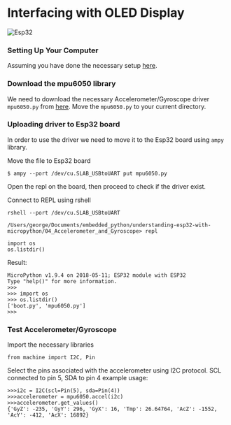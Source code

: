 # Interfacing with OLED Display

![Esp32](/asset/mpu6050.jpg)

 ### Setting Up Your Computer
Assuming you have done the necessary setup [here](https://github.com/gigwegbe/understanding-esp32-with-micropython/tree/main/01_Setting_Up_Micropython_Esp32). 
### Download the mpu6050 library 
We need to download the necessary Accelerometer/Gyroscope driver `mpu6050.py` from [here](https://github.com/adamjezek98/MPU6050-ESP8266-MicroPython). Move the `mpu6050.py` to your current directory. 


### Uploading driver to Esp32 board
In order to use the driver we need to move it to the Esp32 board using `ampy` library. 

Move the file to Esp32 board
```
$ ampy --port /dev/cu.SLAB_USBtoUART put mpu6050.py
```
Open the repl on the board, then proceed to check if the driver exist. 

Connect to REPL using rshell
```
rshell --port /dev/cu.SLAB_USBtoUART 
```

```
/Users/george/Documents/embedded_python/understanding-esp32-with-micropython/04_Accelerometer_and_Gyroscope> repl
```

```
import os
os.listdir()
```
Result: 

```
MicroPython v1.9.4 on 2018-05-11; ESP32 module with ESP32
Type "help()" for more information.
>>> 
>>> import os
>>> os.listdir()
['boot.py', 'mpu6050.py']
>>> 

```
### Test Accelerometer/Gyroscope

Import the necessary libraries
```
from machine import I2C, Pin
```
Select the pins associated with the accelerometer using I2C protocol. 
SCL connected to pin 5, SDA to pin 4 example usage: 
```
>>>i2c = I2C(scl=Pin(5), sda=Pin(4))
>>>accelerometer = mpu6050.accel(i2c)
>>>accelerometer.get_values()
{'GyZ': -235, 'GyY': 296, 'GyX': 16, 'Tmp': 26.64764, 'AcZ': -1552, 'AcY': -412, 'AcX': 16892}
```
